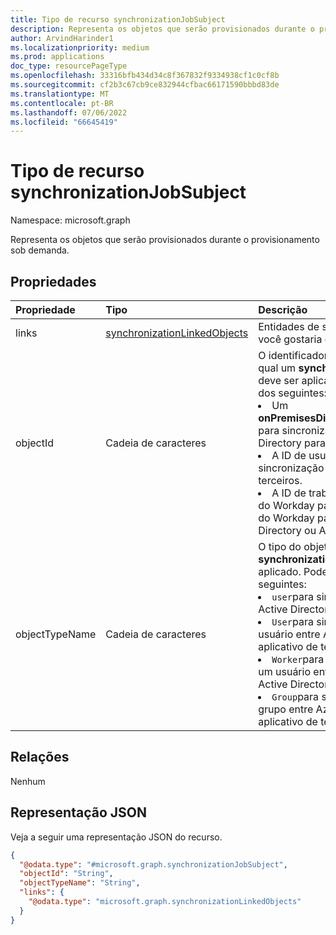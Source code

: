 ```yaml
---
title: Tipo de recurso synchronizationJobSubject
description: Representa os objetos que serão provisionados durante o provisionamento sob demanda.
author: ArvindHarinder1
ms.localizationpriority: medium
ms.prod: applications
doc_type: resourcePageType
ms.openlocfilehash: 33316bfb434d34c8f367832f9334938cf1c0cf8b
ms.sourcegitcommit: cf2b3c67cb9ce832944cfbac66171590bbbd83de
ms.translationtype: MT
ms.contentlocale: pt-BR
ms.lasthandoff: 07/06/2022
ms.locfileid: "66645419"
---
```

# <a name="synchronizationjobsubject-resource-type"></a>Tipo de recurso synchronizationJobSubject

Namespace: microsoft.graph

Representa os objetos que serão provisionados durante o provisionamento sob demanda.

## <a name="properties"></a>Propriedades
|Propriedade|Tipo|Descrição|
|:---|:---|:---|
|links|[synchronizationLinkedObjects](../resources/synchronization-synchronizationlinkedobjects.md)|Entidades de segurança que você gostaria de provisionar.|
|objectId|Cadeia de caracteres|O identificador de um objeto ao qual um **synchronizationJob** deve ser aplicado. Pode ser um dos seguintes: <li>Um **onPremisesDistinguishedName** para sincronização do Active Directory para o Azure AD.</li><li>A ID de usuário para sincronização Azure AD para terceiros.</li><li>A ID de trabalho do trabalho do Workday para sincronização do Workday para o Active Directory ou Azure AD.</li>|
|objectTypeName|Cadeia de caracteres|O tipo do objeto ao qual um **synchronizationJob** deve ser aplicado. Pode ser um dos seguintes: <li>`user`para sincronizar entre o Active Directory e o Azure AD.</li><li>`User`para sincronizar um usuário entre Azure AD e um aplicativo de terceiros. </li><li>`Worker`para sincronização de um usuário entre o Workday e o Active Directory ou Azure AD.</li><li>`Group`para sincronizar um grupo entre Azure AD e um aplicativo de terceiros. </li>|

## <a name="relationships"></a>Relações
Nenhum

## <a name="json-representation"></a>Representação JSON
Veja a seguir uma representação JSON do recurso.
<!-- {
  "blockType": "resource",
  "@odata.type": "microsoft.graph.synchronizationJobSubject"
}
-->
``` json
{
  "@odata.type": "#microsoft.graph.synchronizationJobSubject",
  "objectId": "String",
  "objectTypeName": "String",
  "links": {
    "@odata.type": "microsoft.graph.synchronizationLinkedObjects"
  }
}
```


